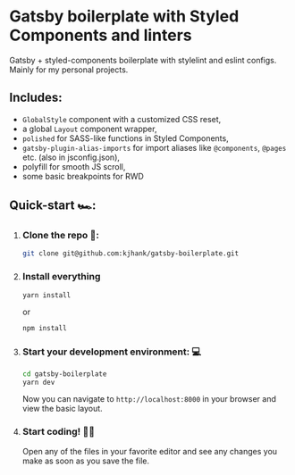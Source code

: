 # Gatsby boilerplate with Styled Components and linters

Gatsby + styled-components boilerplate with stylelint and eslint configs. Mainly for my personal projects.

## Includes:

* `GlobalStyle` component with a customized CSS reset,
* a global `Layout` component wrapper,
* `polished` for SASS-like functions in Styled Components,
* `gatsby-plugin-alias-imports` for import aliases like `@components`, `@pages` etc. (also in jsconfig.json),
* polyfill for smooth JS scroll,
* some basic breakpoints for RWD


## Quick-start 🏎:

1. ### Clone the repo 👯:

	```sh
	git clone git@github.com:kjhank/gatsby-boilerplate.git
	```

2. ### Install everything

	```sh
	yarn install
	```
    or
    ```sh
    npm install
    ```

3. ### Start your development environment: 💻

	```sh
	cd gatsby-boilerplate
	yarn dev
	```

	Now you can navigate to `http://localhost:8000` in your browser and view the basic layout.

4. ### Start coding! 👩‍💻

	Open any of the files in your favorite editor and see any changes you make as soon as you save the file.


